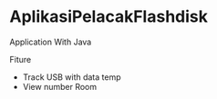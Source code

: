 # AplikasiPelacakFlashdisk
Application With Java

Fiture 
- Track USB with data temp 
- View number Room



